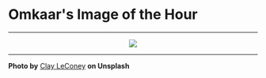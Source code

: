 # Omkaar's Image of the Hour

---

<div align="center">

<a href="https://unsplash.com/photos/a-black-car-speeds-creating-motion-blur-v3StntRA_yA">
  <img src="https://images.unsplash.com/photo-1753213509442-fb00d9d0eeba?crop=entropy&cs=tinysrgb&fit=max&fm=jpg&ixid=M3w3NjA2Nzh8MHwxfHJhbmRvbXx8fHx8fHx8fDE3NTQzMTYwMDB8&ixlib=rb-4.1.0&q=80&w=1080" style="max-width:100%; height:auto;">
</a>



</div>

---

**Photo by** [Clay LeConey](https://unsplash.com/@clayleconey) **on Unsplash**
